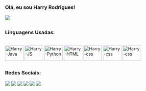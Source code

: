 ### Olá, eu sou Harry Rodrigues!

<img align="center" src="https://github-readme-stats.vercel.app/api/top-langs/?username=harryrodriads&layout=compact"/>

##

### Linguagens Usadas:
<div style="display: inline_block"><br>
  <img align="center" alt="Harry-Java" height="50" width="60" src="https://cdn.jsdelivr.net/gh/devicons/devicon/icons/java/java-original-wordmark.svg"/>
  <img align="center" alt="Harry-JS" height="50" width="60" src="https://cdn.jsdelivr.net/gh/devicons/devicon/icons/javascript/javascript-plain.svg"/>
  <img align="center" alt="Harry-Python" height="50" width="60" src="https://cdn.jsdelivr.net/gh/devicons/devicon/icons/python/python-original-wordmark.svg"/>
  <img align="center" alt="Harry-HTML" height="50" width="60" src="https://cdn.jsdelivr.net/gh/devicons/devicon/icons/html5/html5-original-wordmark.svg"/>
  <img align="center" alt="Harry-css" height="50" width="60" src="https://cdn.jsdelivr.net/gh/devicons/devicon/icons/css3/css3-original-wordmark.svg"/>
  <img align="center" alt="Harry-css" height="50" width="60" src="https://cdn.jsdelivr.net/gh/devicons/devicon/icons/mysql/mysql-original.svg" />
  <img align="center" alt="Harry-css" height="50" width="60" src="https://cdn.jsdelivr.net/gh/devicons/devicon/icons/postgresql/postgresql-original.svg" />
          
          
</div>

##

### Redes Sociais:

<div>
  <a href="https://www.facebook.com/harryatleticano"><img src="https://img.shields.io/badge/Facebook-1877F2?style=for-the-badge&logo=facebook&logoColor=white"></a>
  <a href="mailto:harryrodriads@gmail.com"><img src="https://img.shields.io/badge/Gmail-D14836?style=for-the-badge&logo=gmail&logoColor=white"></a>
  <a href="https://www.instagram.com/harryrc_/?hl=pt-br"><img src="https://img.shields.io/badge/Instagram-E4405F?style=for-the-badge&logo=instagram&logoColor=white"></a>
  <a href="https://www.linkedin.com/in/harry-rodrigues/"><img src="https://img.shields.io/badge/LinkedIn-0077B5?style=for-the-badge&logo=linkedin&logoColor=white"></a>
  <a href="https://t.me/harry_rodri"><img src="https://img.shields.io/badge/Telegram-2CA5E0?style=for-the-badge&logo=telegram&logoColor=white"></a>
  <a href="https://wa.me/5534984236956"><img src="https://img.shields.io/badge/WhatsApp-25D366?style=for-the-badge&logo=whatsapp&logoColor=white"></a>

  
</div>

##


